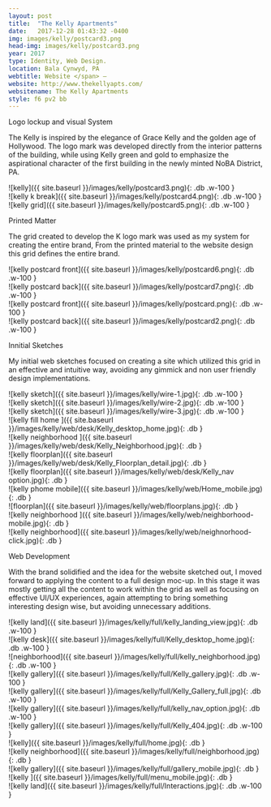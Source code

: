 ```yaml
---
layout: post
title:  "The Kelly Apartments"
date:   2017-12-28 01:43:32 -0400
img: images/kelly/postcard3.png
head-img: images/kelly/postcard3.png
year: 2017
type: Identity, Web Design.  
location: Bala Cynwyd, PA
webtitle: Website </span> —
website: http://www.thekellyapts.com/
websitename: The Kelly Apartments
style: f6 pv2 bb
---
```


 <p class="alcove f4 f3-ns"> Logo lockup and visual System </p>


The Kelly is inspired by the elegance of Grace Kelly and the golden age of Hollywood. The logo mark was developed directly from the interior patterns of the building, while using Kelly green and gold to emphasize the aspirational character of the first building in the newly minted NoBA District, PA.

<div class="fl w-100  w-50-l ph2 " markdown="1">
![kelly]({{ site.baseurl }}/images/kelly/postcard3.png){: .db .w-100 }
</div>

<div class="fl w-100  w-50-l ph2 " markdown="1">
![kelly k break]({{ site.baseurl }}/images/kelly/postcard4.png){: .db .w-100 }
</div>



<div class="fl w-100  ph2 " markdown="1">
![kelly grid]({{ site.baseurl }}/images/kelly/postcard5.png){: .db .w-100 }
</div>

<!-- line -->
<p class=" mt0 w-100 dib bb mb5 pb3"/>
<!-- h2 -->
 <p class="alcove f4 f3-ns"> Printed Matter </p>

The grid created to develop the K logo mark was used as my system for creating the entire brand, From the printed material to the website design this grid defines the entire brand.


<div class="fl w-100 ph2 " markdown="1">
![kelly postcard front]({{ site.baseurl }}/images/kelly/postcard6.png){: .db .w-100 }
</div>
<div class="fl w-100 ph2 " markdown="1">
![kelly postcard back]({{ site.baseurl }}/images/kelly/postcard7.png){: .db .w-100 }
</div>

<div class="fl w-100 w-50-l ph2 " markdown="1">
![kelly postcard front]({{ site.baseurl }}/images/kelly/postcard.png){: .db .w-100 }
</div>
<div class="fl w-100  w-50-l ph2 " markdown="1">
![kelly postcard back]({{ site.baseurl }}/images/kelly/postcard2.png){: .db .w-100 }
</div>


<!-- line -->
<p class=" mt0 w-100 dib bb mb5 pb3"/>
<!-- h2 -->
 <p class="alcove f4 f3-ns"> Innitial Sketches </p>

 My initial web sketches focused on creating a site which utilized this grid in an effective and intuitive way, avoiding any gimmick and non user friendly design implementations.



<div class="w-100  center flex-l flex-wrap-l" markdown="1">


 <div class="fl w-100  ph2 " markdown="1">
 ![kelly sketch]({{ site.baseurl }}/images/kelly/wire-1.jpg){: .db .w-100 }
 </div>
 <div class="fl w-100  w-50-l ph2 " markdown="1">
 ![kelly sketch]({{ site.baseurl }}/images/kelly/wire-2.jpg){: .db .w-100 }
 </div>
 <div class="fl w-100 w-50-l ph2 " markdown="1">
 ![kelly sketch]({{ site.baseurl }}/images/kelly/wire-3.jpg){: .db .w-100 }
 </div>
 </div>

<div class="w-100  center flex-l flex-wrap-l" markdown="1">



<!-- <div class="fl w-50-l ph2" markdown="1">
![kelly land]({{ site.baseurl }}/images/kelly/web/desk/Kelly_landing view.jpg){: .db }
</div> -->


<div class="fl w-50-l ph2 " markdown="1">
![kelly fill home ]({{ site.baseurl }}/images/kelly/web/desk/Kelly_desktop_home.jpg){: .db  }
</div>



<!-- <div class="fl w-50-l ph2" markdown="1">
![kelly floorplan]({{ site.baseurl }}/images/kelly/web/desk/Kelly_floorplan_home.png){: .db }
</div> -->

<div class="fl w-50-l ph2" markdown="1">
![kelly neighborhood ]({{ site.baseurl }}/images/kelly/web/desk/Kelly_Neighborhood.jpg){: .db }
</div>

<div class="fl w-50-l ph2 " markdown="1">
![kelly floorplan]({{ site.baseurl }}/images/kelly/web/desk/Kelly_Floorplan_detail.jpg){: .db  }
</div>


<div class="fl w-50-l ph2 " markdown="1">
![kelly floorplan]({{ site.baseurl }}/images/kelly/web/desk/Kelly_nav option.jpg){: .db  }
</div>


<div class="w-100 center flex-l flex-wrap-l" markdown="1">

<!--
<div class="fl w-25-l ph2 " markdown="1">
![kelly mobile land ]({{ site.baseurl }}/images/kelly/web/landing_page_mobile.jpg){: .db  }
</div> -->

<div class="fl w-25-l w-50 ph2" markdown="1">
![kelly phome mobile]({{ site.baseurl }}/images/kelly/web/Home_mobile.jpg){: .db }
</div>

<!-- <div class="fl w-25-l ph2 " markdown="1">
![floor plan ]({{ site.baseurl }}/images/kelly/web/Floorplan-landing.jpg){: .db  }
</div> -->

<div class="fl w-25-l w-50 ph2 " markdown="1">
![floorplan]({{ site.baseurl }}/images/kelly/web/floorplans.jpg){: .db  }
</div>

<!-- <div class="fl w-25-l ph2 " markdown="1">
![meniu]({{ site.baseurl }}/images/kelly/web/menu-mobile.jpg){: .db  }
</div> -->

<div class="fl w-25-l w-50 ph2" markdown="1">
![kelly neighborhood ]({{ site.baseurl }}/images/kelly/web/neighborhood-mobile.jpg){: .db  }
</div>

<div class="fl w-25-l w-50 ph2" markdown="1">
![kelly neighborhood]({{ site.baseurl }}/images/kelly/web/neighnorhood-click.jpg){: .db }
</div>

<!-- <div class="fl w-25-l ph2 " markdown="1">
![image ]({{ site.baseurl }}/images/kelly/web/image-expanded-m.jpg){: .db  }
</div> -->


<!-- line -->
<p class=" mt0 w-100 dib bb mb5 pb3"/>
<!-- h2 -->
 <p class="alcove f4 f3-ns"> Web Development </p>

With the brand solidified and the idea for the website sketched out, I moved forward to applying the content to a full design moc-up. In this stage it was mostly getting all the content to work within the grid as well as focusing on effective UI/UX experiences, again attempting to bring something interesting design wise, but avoiding unnecessary additions.


<div class="w-100  center flex-l flex-wrap-l" markdown="1">


 <div class="fl w-100  ph2 " markdown="1">
 ![kelly land]({{ site.baseurl }}/images/kelly/full/kelly_landing_view.jpg){: .db .w-100 }
 </div>

 <div class="fl w-100 w-50-l ph2 " markdown="1">
 ![kelly desk]({{ site.baseurl }}/images/kelly/full/Kelly_desktop_home.jpg){: .db .w-100 }
 </div>

 <div class="fl w-100 w-50-l ph2 " markdown="1">
 ![neighborhood]({{ site.baseurl }}/images/kelly/full/kelly_neighborhood.jpg){: .db .w-100 }
 </div>


 <div class="fl w-100  w-50-l ph2 " markdown="1">
 ![kelly gallery]({{ site.baseurl }}/images/kelly/full/Kelly_gallery.jpg){: .db .w-100 }
 </div>

 <div class="fl w-100  w-50-l ph2 " markdown="1">
 ![kelly gallery]({{ site.baseurl }}/images/kelly/full/Kelly_Gallery_full.jpg){: .db .w-100 }
 </div>

 <div class="fl w-100  w-50-l ph2 " markdown="1">
 ![kelly gallery]({{ site.baseurl }}/images/kelly/full/kelly_nav_option.jpg){: .db .w-100 }
 </div>

 <div class="fl w-100  w-50-l ph2 " markdown="1">
 ![kelly gallery]({{ site.baseurl }}/images/kelly/full/Kelly_404.jpg){: .db .w-100 }
 </div>

<!-- mobile -->

 <div class="fl w-25-l w-50 ph2" markdown="1">
 ![kelly]({{ site.baseurl }}/images/kelly/full/home.jpg){: .db  }
 </div>

 <div class="fl w-25-l w-50 ph2" markdown="1">
 ![kelly neighborhood]({{ site.baseurl }}/images/kelly/full/neighborhood.jpg){: .db }
 </div>

 <div class="fl w-25-l w-50 ph2" markdown="1">
 ![kelly gallery]({{ site.baseurl }}/images/kelly/full/gallery_mobile.jpg){: .db  }
 </div>

 <div class="fl w-25-l w-50 ph2" markdown="1">
 ![kelly ]({{ site.baseurl }}/images/kelly/full/menu_mobile.jpg){: .db }
 </div>

 <div class="fl w-100  ph2 " markdown="1">
 ![kelly land]({{ site.baseurl }}/images/kelly/full/Interactions.jpg){: .db .w-100 }
 </div>

 </div>
